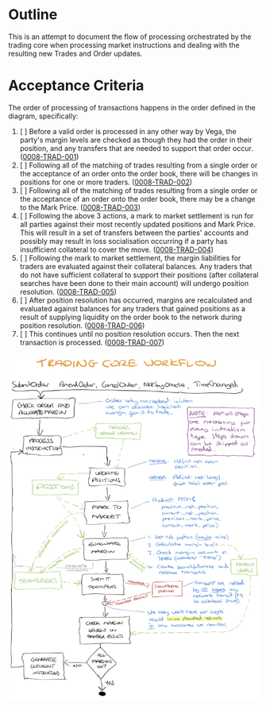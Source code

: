 # Outline

This is an attempt to document the flow of processing orchestrated by the trading core when processing market instructions and dealing with the resulting new Trades and Order updates.

# Acceptance Criteria

The order of processing of transactions happens in the order defined in the diagram, specifically:

1. [ ] Before a valid order is processed in any other way by Vega, the party's margin levels are checked as though they had the order in their position, and any transfers that are needed to support that order occur. (<a name="0008-TRAD-001" href="#0008-TRAD-001">0008-TRAD-001</a>)
1. [ ] Following all of the matching of trades resulting from a single order or the acceptance of an order onto the order book, there will be changes in positions for one or more traders. (<a name="0008-TRAD-002" href="#0008-TRAD-002">0008-TRAD-002</a>)
1. [ ] Following all of the matching of trades resulting from a single order or the acceptance of an order onto the order book, there may be a change to the Mark Price.  (<a name="0008-TRAD-003" href="#0008-TRAD-003">0008-TRAD-003</a>)
1.  [ ] Following the above 3 actions,  a mark to market settlement is run for all parties against their most recently updated positions and Mark Price. This will result in a set of transfers between the parties' accounts and possibly may result in loss socialisation occurring if a party has insufficient collateral to cover the move.  (<a name="0008-TRAD-004" href="#0008-TRAD-004">0008-TRAD-004</a>)
1. [ ] Following the mark to market settlement, the margin liabilities for traders are evaluated against their collateral balances. Any traders that do not have sufficient collateral to support their positions (after collateral searches have been done to their main account) will undergo position resolution.  (<a name="0008-TRAD-005" href="#0008-TRAD-005">0008-TRAD-005</a>)
1. [ ] After position resolution has occurred, margins are recalculated and evaluated against balances for any traders that gained positions as a result of supplying liquidity on the order book to the network during position resolution.  (<a name="0008-TRAD-006" href="#0008-TRAD-006">0008-TRAD-006</a>)
1. [ ] This continues until no position resolution occurs. Then the next transaction is processed. (<a name="0008-TRAD-007" href="#0008-TRAD-007">0008-TRAD-007</a>)

![Trading workflow](Fig1-workflow.jpg)
